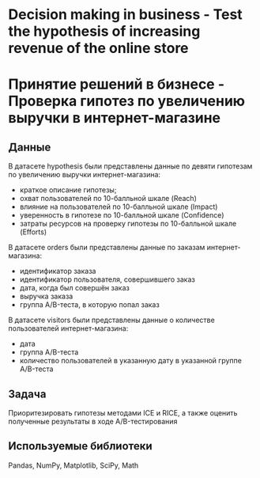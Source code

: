 # Decision making in business - Test the hypothesis of increasing revenue of the online store
# Принятие решений в бизнесе - Проверка гипотез по увеличению выручки в интернет-магазине

## Данные
В датасете hypothesis были представлены данные по девяти гипотезам по увеличению выручки интернет-магазина:
- краткое описание гипотезы;
- охват пользователей по 10-балльной шкале (Reach)
- влияние на пользователей по 10-балльной шкале (Impact)
- уверенность в гипотезе по 10-балльной шкале (Confidence)
- затраты ресурсов на проверку гипотезы по 10-балльной шкале (Efforts)

В датасете orders были представлены данные по заказам интернет-магазина:
- идентификатор заказа
- идентификатор пользователя, совершившего заказ
- дата, когда был совершён заказ
- выручка заказа
- группа A/B-теста, в которую попал заказ

В датасете visitors были представлены данные о количестве пользователей интернет-магазина:
- дата
- группа A/B-теста
- количество пользователей в указанную дату в указанной группе A/B-теста

## Задача
Приоритезировать гипотезы методами ICE и RICE, а также оценить полученные результаты в ходе A/B-тестирования

## Используемые библиотеки
Pandas, NumPy, Matplotlib, SciPy, Math
